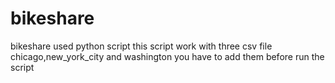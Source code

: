 # bikeshare
bikeshare used python script
this script work with three csv file chicago,new_york_city and washington
you have to add them before run the script
